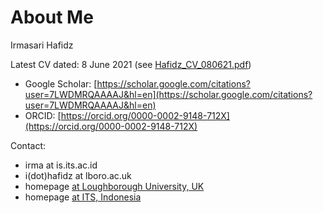 # About Me
Irmasari Hafidz

Latest CV dated: 8 June 2021 (see [Hafidz_CV_080621.pdf](https://github.com/irhafidz/about/blob/main/Hafidz_CV_080621.pdf))

- Google Scholar: [https://scholar.google.com/citations?user=7LWDMRQAAAAJ&hl=en](https://scholar.google.com/citations?user=7LWDMRQAAAAJ&hl=en) 
- ORCID: [https://orcid.org/0000-0002-9148-712X](https://orcid.org/0000-0002-9148-712X)

Contact:
- irma at is.its.ac.id
- i(dot)hafidz at lboro.ac.uk
- homepage [at Loughborough University, UK](https://www.lboro.ac.uk/departments/meme/staff/phd/irma-hafidz/)
- homepage [at ITS, Indonesia](https://www.its.ac.id/si/profil-irmasari-hafidz/)
